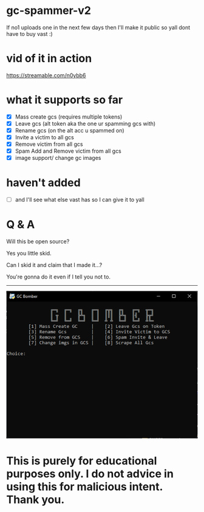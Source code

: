 # gc-spammer-v2
If no1 uploads one in the next few days then I'll make it public so yall dont have to buy vast :)
# vid of it in action
https://streamable.com/n0ybb6
# what it supports so far

- [x] Mass create gcs (requires multiple tokens)
- [x] Leave gcs (alt token aka the one ur spamming gcs with)
- [x] Rename gcs (on the alt acc u spammed on)
- [x] Invite a victim to all gcs
- [x] Remove victim from all gcs
- [x] Spam Add and Remove victim from all gcs
- [x] image support/ change gc images
# haven't added
- [ ] and I'll see what else vast has so I can give it to yall

# Q & A

Will this be open source?

Yes you little skid.

Can I skid it and claim that I made it...?

You're gonna do it even if I tell you not to.

------------------------------------------------------------
![](a.png)

# This is purely for educational purposes only. I do not advice in using this for malicious intent. Thank you.
